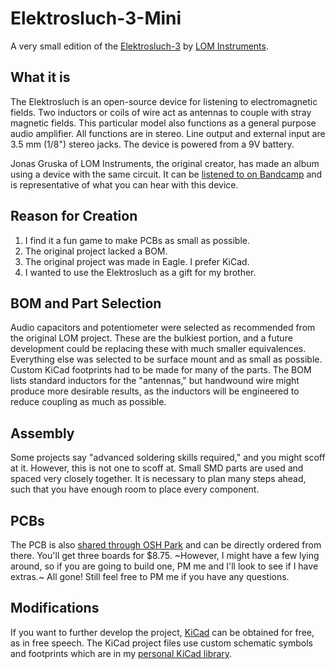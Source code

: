 # Elektrosluch-3-Mini
A very small edition of the [Elektrosluch-3](https://github.com/LOM-instruments/Elektrosluch-3) by [LOM Instruments](https://lom.audio/).

## What it is
The Elektrosluch is an open-source device for listening to electromagnetic fields. Two inductors or coils of wire act as antennas to couple with stray magnetic fields. This particular model also functions as a general purpose audio amplifier. All functions are in stereo. Line output and external input are 3.5 mm (1/8") stereo jacks. The device is powered from a 9V battery.

Jonas Gruska of LOM Instruments, the original creator, has made an album using a device with the same circuit. It can be [listened to on Bandcamp](http://zvukolom.bandcamp.com/album/sensing-electromagnetics) and is representative of what you can hear with this device.

## Reason for Creation
1. I find it a fun game to make PCBs as small as possible.
2. The original project lacked a BOM.
3. The original project was made in Eagle. I prefer KiCad.
4. I wanted to use the Elektrosluch as a gift for my brother.

## BOM and Part Selection
Audio capacitors and potentiometer were selected as recommended from the original LOM project. These are the bulkiest portion, and a future development could be replacing these with much smaller equivalences. Everything else was selected to be surface mount and as small as possible. Custom KiCad footprints had to be made for many of the parts. The BOM lists standard inductors for the "antennas," but handwound wire might produce more desirable results, as the inductors will be engineered to reduce coupling as much as possible.

## Assembly
Some projects say "advanced soldering skills required," and you might scoff at it. However, this is not one to scoff at. Small SMD parts are used and spaced very closely together. It is necessary to plan many steps ahead, such that you have enough room to place every component.

## PCBs
The PCB is also [shared through OSH Park](https://oshpark.com/shared_projects/8xzPLFLW) and can be directly ordered from there. You'll get three boards for $8.75. ~However, I might have a few lying around, so if you are going to build one, PM me and I'll look to see if I have extras.~ All gone! Still feel free to PM me if you have any questions.

## Modifications
If you want to further develop the project, [KiCad](http://kicad-pcb.org/) can be obtained for free, as in free speech. The KiCad project files use custom schematic symbols and footprints which are in my [personal KiCad library](https://github.com/FriesW/KiCad-Library).
